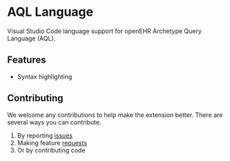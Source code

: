 # AQL Language

Visual Studio Code language support for openEHR Archetype Query Language (AQL).

## Features

* Syntax highlighting

## Contributing
We welcome any contributions to help make the extension better. There are several ways you can contribute. 

1. By reporting [issues](https://github.com/DIPSAS/vscode-aql/issues)
2. Making feature [requests](https://github.com/DIPSAS/vscode-aql/issues)
3. Or by contributing code
